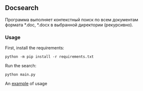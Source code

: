 ## Docsearch

Программа выполняет контекстный поиск по всем документам формата *.doc, *.docx в выбранной директории (рекурсивно).

### Usage

First, install the requirements:
```
python -m pip install -r requirements.txt
```

Run the search:
```
python main.py
```

An [example](docsearch/search/main.py) of usage